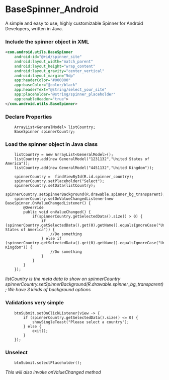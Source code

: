 # BaseSpinner_Android
A simple and easy to use, highly customizable Spinner for Android Developers, written in Java.

### Include the spinner object in XML
```xml
<com.android.utils.BaseSpinner 
    android:id="@+id/spinner_site"
    android:layout_width="match_parent"
    android:layout_height="wrap_content"
    android:layout_gravity="center_vertical"
    android:layout_margin="5dp"
    app:headerColor="#000000"
    app:baseColor="@color/black"
    app:headerText="@string/select_your_site"
    app:placeholder="@string/spinner_placeholder"
    app:enableHeader="true"> 
</com.android.utils.BaseSpinner>
```

### Declare Properties
```android
    ArrayList<GeneralModel> listCountry;
    BaseSpinner spinnerCountry;
```

### Load the spinner object in Java class
```android
    listCountry = new ArrayList<GeneralModel>();
    listCountry.add(new GeneralModel("1231132","United States of America"));
    listCountry.add(new GeneralModel("4451132","United Kingdom"));

    spinnerCountry =  findViewById(R.id.spinner_country);
    spinnerCountry.setPlaceholder("Select");
    spinnerCountry.setData(listCountry);
    spinnerCountry.setSpinnerBackground(R.drawable.spinner_bg_transparent);
    spinnerCountry.setOnValueChangedListener(new BaseSpinner.OnValueChangedListener() {
        @Override
        public void onValueChanged() {
            if(spinnerCountry.getSelectedData().size() > 0) {
                if (spinnerCountry.getSelectedData().get(0).getName().equalsIgnoreCase("United States of America")) {
                    //Do something
                } else if (spinnerCountry.getSelectedData().get(0).getName().equalsIgnoreCase("United Kingdom")) {
                    //Do something
                } 
            }
        }
    });
```
*listCountry is the meta data to show on spinnerCountry*
*spinnerCountry.setSpinnerBackground(R.drawable.spinner_bg_transparent); We have 3 kinds of background options*

### Validations very simple
```android
    btnSubmit.setOnClickListener(view -> {
        if (spinnerCountry.getSelectedData().size() <= 0) {
            showSingleToast("Please select a country");
        } else {
            exit();
        }
    });
```

### Unselect
```android
    btnSubmit.selectPlaceholder();
```
*This will also invoke onValueChanged method*